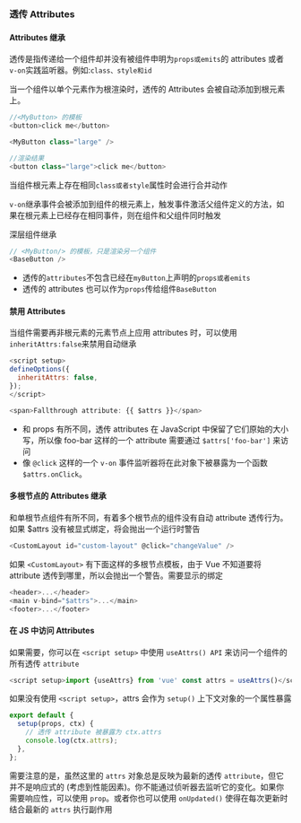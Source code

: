 ### 透传 Attributes

#### Attributes 继承

透传是指传递给一个组件却并没有被组件申明为`props或emits`的 attributes 或者`v-on`实践监听器。例如:`class、style和id`

当一个组件以单个元素作为根渲染时，透传的 Attributes 会被自动添加到根元素上。

```js
//<MyButton> 的模板
<button>click me</button>

<MyButton class="large" />

//渲染结果
<button class="large">click me</button>
```

当组件根元素上存在相同`class或者style`属性时会进行合并动作

`v-on`继承事件会被添加到组件的根元素上，触发事件激活父组件定义的方法，如果在根元素上已经存在相同事件，则在组件和父组件同时触发

深层组件继承

```ts
// <MyButton/> 的模板，只是渲染另一个组件
<BaseButton />
```

- 透传的`attributes`不包含已经在`myButton`上声明的`props或者emits`
- 透传的 attributes 也可以作为`props`传给组件`BaseButton`

#### 禁用 Attributes

当组件需要再非根元素的元素节点上应用 attributes 时，可以使用`inheritAttrs:false`来禁用自动继承

```javascript
<script setup>
defineOptions({
  inheritAttrs: false,
});
</script>

<span>Fallthrough attribute: {{ $attrs }}</span>
```

- 和 props 有所不同，透传 attributes 在 JavaScript 中保留了它们原始的大小写，所以像 foo-bar 这样的一个 attribute 需要通过 `$attrs['foo-bar']` 来访问
- 像 `@click` 这样的一个 `v-on` 事件监听器将在此对象下被暴露为一个函数 `$attrs.onClick`。

#### 多根节点的 Attributes 继承

和单根节点组件有所不同，有着多个根节点的组件没有自动 attribute 透传行为。如果 $attrs 没有被显式绑定，将会抛出一个运行时警告

```javascript
<CustomLayout id="custom-layout" @click="changeValue" />
```

如果 `<CustomLayout>` 有下面这样的多根节点模板，由于 Vue 不知道要将 attribute 透传到哪里，所以会抛出一个警告。需要显示的绑定

```javascript
<header>...</header>
<main v-bind="$attrs">...</main>
<footer>...</footer>
```

#### 在 JS 中访问 Attributes

如果需要，你可以在 `<script setup>` 中使用 `useAttrs() API` 来访问一个组件的所有透传 `attribute`

```js
<script setup>import {useAttrs} from 'vue' const attrs = useAttrs()</script>
```

如果没有使用 `<script setup>`，attrs 会作为 `setup()` 上下文对象的一个属性暴露

```ts
export default {
  setup(props, ctx) {
    // 透传 attribute 被暴露为 ctx.attrs
    console.log(ctx.attrs);
  },
};
```

需要注意的是，虽然这里的 `attrs` 对象总是反映为最新的透传 `attribute`，但它并不是响应式的 (考虑到性能因素)。你不能通过侦听器去监听它的变化。如果你需要响应性，可以使用 `prop`。或者你也可以使用 `onUpdated()` 使得在每次更新时结合最新的 `attrs` 执行副作用
